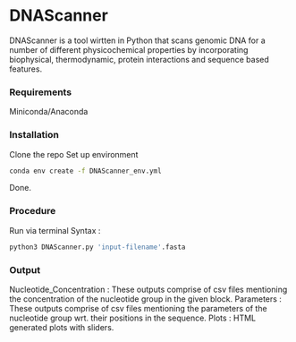 # DNAScanner
DNAScanner is a tool wirtten in Python that scans genomic DNA for a number of different physicochemical properties by incorporating biophysical, thermodynamic, protein interactions and sequence based features.

### Requirements
Miniconda/Anaconda

### Installation
Clone the repo
Set up environment 

```bash
conda env create -f DNAScanner_env.yml
```
Done.

### Procedure 
Run via terminal
Syntax : 

```bash
python3 DNAScanner.py 'input-filename'.fasta
```

### Output
Nucleotide_Concentration : These outputs comprise of csv files mentioning the concentration of the nucleotide group in the given block.
Parameters : These outputs comprise of csv files mentioning the parameters of the nucleotide group wrt. their positions in the sequence.
Plots : HTML generated plots with sliders.  


